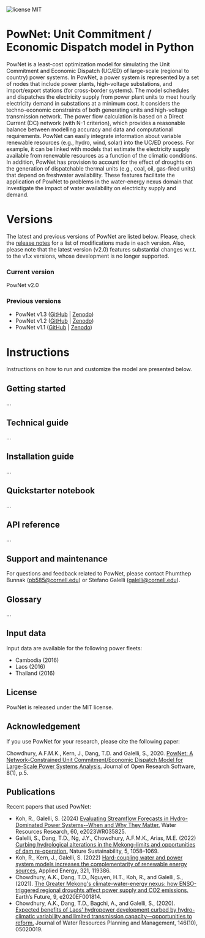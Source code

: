 ![license MIT](https://img.shields.io/github/license/kamal0013/PowNet) 
# PowNet: Unit Commitment / Economic Dispatch model in Python
PowNet is a least-cost optimization model for simulating the Unit Commitment and Economic Dispatch (UC/ED) of large-scale (regional to country) power systems. In PowNet, a power system is represented by a set of nodes that include power plants, high-voltage substations, and import/export stations (for cross-border systems). The model schedules and dispatches the electricity supply from power plant units to meet hourly electricity demand in substations at a minimum cost. It considers the techno-economic constraints of both generating units and high-voltage transmission network. The power flow calculation is based on a Direct Current (DC) network (with N-1 criterion), which provides a reasonable balance between modelling accuracy and data and computational requirements. PowNet can easily integrate information about variable renewable resources (e.g., hydro, wind, solar) into the UC/ED process. For example, it can be linked with models that estimate the electricity supply available from renewable resources as a function of the climatic conditions. In addition, PowNet has provision to account for the effect of droughts on the generation of dispatchable thermal units (e.g., coal, oil, gas-fired units) that depend on freshwater availability. These features facilitate the application of PowNet to problems in the water-energy nexus domain that investigate the impact of water availability on electricity supply and demand. 

# Versions 
The latest and previous versions of PowNet are listed below. Please, check the [release notes](https://github.com/Critical-Infrastructure-Systems-Lab/PowNet/releases) for a list of modifications made in each version. Also, please note that the latest version (v2.0) features substantial changes w.r.t. to the v1.x versions, whose development is no longer supported.

### Current version
PowNet v2.0 <!--([GitHub]() | [Zenodo]())-->

### Previous versions
* PowNet v1.3 ([GitHub](https://github.com/kamal0013/PowNet/tree/v1.3) | [Zenodo](https://zenodo.org/record/4688309#.YHc5euhKguU))
* PowNet v1.2 ([GitHub](https://github.com/kamal0013/PowNet/tree/v1.2) | [Zenodo](https://zenodo.org/record/4020167#.X1hqrGhKguU))
* PowNet v1.1 ([GitHub](https://github.com/kamal0013/PowNet/tree/v1.1) | [Zenodo](https://zenodo.org/record/3756750))

# Instructions

Instructions on how to run and customize the model are presented below.

## Getting started
...

## Technical guide
...

## Installation guide
...

## Quickstarter notebook
...

## API reference
...

## Support and maintenance 
For questions and feedback related to PowNet, please contact Phumthep Bunnak (<pb585@cornell.edu>) or Stefano Galelli (<galelli@cornell.edu>).

## Glossary 
...

## Input data
<!-- We will need to put these datasets on Zenodo -->
Input data are available for the following power fleets:
* Cambodia (2016) 
* Laos (2016)
* Thailand (2016)
<!-- @Phumthep, shall we add the toy case study? -->
<!-- Add when available -->
<!-- * Peninsular Malaysia -->
<!-- * Singapore -->

## License
PowNet is released under the MIT license. 

## Acknowledgement 
If you use PowNet for your research, please cite the following paper:

Chowdhury, A.F.M.K., Kern, J., Dang, T.D. and Galelli, S., 2020. [PowNet: A Network-Constrained Unit Commitment/Economic Dispatch Model for Large-Scale Power Systems Analysis.](http://doi.org/10.5334/jors.302) Journal of Open Research Software, 8(1), p.5.

## Publications
Recent papers that used PowNet:
* Koh, R., Galelli, S. (2024) [Evaluating Streamflow Forecasts in Hydro-Dominated Power Systems--When and Why They Matter.](https://agupubs.onlinelibrary.wiley.com/doi/full/10.1029/2023WR035825) Water Resources Research, 60, e2023WR035825.
* Galelli, S., Dang, T.D., Ng, J.Y., Chowdhury, A.F.M.K., Arias, M.E. (2022) [Curbing hydrological alterations in the Mekong–limits and opportunities of dam re-operation.](https://www.nature.com/articles/s41893-022-00971-z) Nature Sustainability, 5, 1058–1069.
* Koh, R., Kern, J., Galelli, S. (2022) [Hard-coupling water and power system models increases the complementarity of renewable energy sources.](https://www.sciencedirect.com/science/article/abs/pii/S0306261922007255) Applied Energy, 321, 119386.
* Chowdhury, A.K., Dang, T.D., Nguyen, H.T., Koh, R., and Galelli, S., (2021). [The Greater Mekong's climate-water-energy nexus: how ENSO-triggered regional droughts affect power supply and CO2 emissions.](https://doi.org/10.1029/2020EF001814) Earth’s Future, 9, e2020EF001814.
* Chowdhury, A.K., Dang, T.D., Bagchi, A., and Galelli, S., (2020). [Expected benefits of Laos' hydropower development curbed by hydro-climatic variability and limited transmission capacity—opportunities to reform.](https://doi.org/10.1061/(ASCE)WR.1943-5452.0001279) Journal of Water Resources Planning and Management, 146(10), 05020019.
